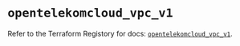 # `opentelekomcloud_vpc_v1`

Refer to the Terraform Registory for docs: [`opentelekomcloud_vpc_v1`](https://www.terraform.io/docs/providers/opentelekomcloud/r/vpc_v1).
